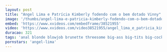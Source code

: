 ```yaml
---
layout: post
title: "Angel Lima e Patrícia Kimberly fodendo com o bem dotado Vinny"
image: '/thumbs/angel-lima-e-patricia-kimberly-fodendo-com-o-bem-dotado-vinny.jpg'
embed: 'https://www.xvideos.com/embedframe/38521955'
video: 'https://www.xvideos.com/video38521955/angel_lima_e_patricia_kimberly_fodendo_com_o_bem_dotado_vinny'
duracao: 321
tags: 'anal blonde blowjob brunette threesome big-ass big-tits big-cock yoga pau-grande angel-lima brad-montana patty-kimberly professora-gostosa doutor-bumbum'
pornstars: 'angel-lima'
---
```

